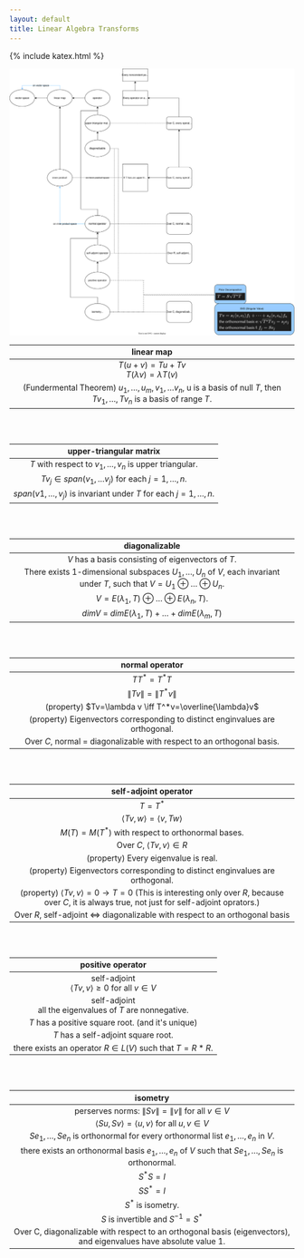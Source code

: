```yaml
---
layout: default
title: Linear Algebra Transforms
---
```


{% include katex.html %}

![](./LinearTransforms.svg)

|linear map|
|:--------:|
|$T(u+v) = Tu + Tv$ <br> $T(\lambda v) = \lambda T(v)$|
|(Fundermental Theorem) $u_1,\dots,u_m, v_1,\dots v_n$, u is a basis of null $T$, then $Tv_1,\dots,Tv_n$ is a basis of range $T$.|
<br><br>

|upper-triangular matrix|
|:---------------------:|
|$T$ with respect to $v_1,\dots,v_n$ is upper triangular.|
|$Tv_j\in span(v_1,\dots v_j)$ for each $j=1,\dots,n$.|
|$span(v1,\dots,v_j)$ is invariant under $T$ for each $j=1,\dots,n$.|
<br><br>

|diagonalizable|
|:------------:|
|$V$ has a basis consisting of eigenvectors of $T$.|
|There exists 1-dimensional subspaces $U_1,\dots,U_n$ of $V$, each invariant under $T$, such that $V=U_1\oplus\dots\oplus U_n$.|
|$V=E(\lambda_1,T)\oplus\dots\oplus E(\lambda_n,T)$.|
|$dimV$ = $dimE(\lambda_1,T)+\dots + dimE(\lambda_m,T)$|
<br><br>

|normal operator|
|:-------------:|
|$TT^*=T^*T$|
|$\lVert Tv \rVert = \lVert T^*v \rVert$|
|(property) $Tv=\lambda v \iff T^*v=\overline{\lambda}v$|
|(property) Eigenvectors corresponding to distinct enginvalues are orthogonal.|
|Over $C$, normal = diagonalizable with respect to an orthogonal basis.|
<br><br>

|self-adjoint operator|
|:-------------------:|
|$T = T^*$|
|$\langle Tv,w\rangle=\langle v,Tw\rangle$|
|$M(T)=M(T^*)$ with respect to orthonormal bases.|
|Over $C$, $\langle Tv,v\rangle\in R$|
|(property) Every eigenvalue is real.|
|(property) Eigenvectors corresponding to distinct enginvalues are orthogonal.|
|(property) $\langle Tv,v\rangle=0 \rightarrow T=0$ (This is interesting only over $R$, because over $C$, it is always true, not just for self-adjoint oprators.)|
|Over $R$, self-adjoint $\iff$ diagonalizable with respect to an orthogonal basis|
<br><br>

|positive operator|
|:---------------:|
|self-adjoint<br>$\langle Tv,v \rangle\ge0$ for all $v\in V$|
|self-adjoint<br>all the eigenvalues of $T$ are nonnegative.|
|$T$ has a positive square root. (and it's unique)|
|$T$ has a self-adjoint square root.|
|there exists an operator $R\in L(V)$ such that $T=R*R$.|
<br><br>

|isometry|
|:------:|
|perserves norms: $\lVert Sv \rVert = \lVert v \rVert$ for all $v\in V$|
|$\langle Su,Sv \rangle = \langle u,v \rangle$ for all $u,v \in V$|
|$Se_1,\dots,Se_n$ is orthonormal for every orthonormal list $e_1,\dots,e_n$ in $V$.|
|there exists an orthonormal basis $e_1,\dots,e_n$ of $V$ such that $Se_1,\dots,Se_n$ is orthonormal.|
|$S^*S=I$|
|$SS^*=I$|
|$S^*$ is isometry.|
|$S$ is invertible and $S^{-1}=S^*$|
|Over C, diagonalizable with respect to an orthogonal basis (eigenvectors), and eigenvalues have absolute value 1.|
<br><br>

